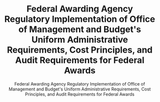 ---
layout: resources-landing
title: "Federal Awarding Agency Regulatory Implementation of Office of Management and Budget's Uniform Administrative Requirements, Cost Principles, and Audit Requirements for Federal Awards"
subtitle: "Federal Awarding Agency Regulatory Implementation of Office of Management and Budget's Uniform Administrative Requirements, Cost Principles, and Audit Requirements for Federal Awards"
filters: federal-financial-assistance uniform-guidance guidance 2015
external_url: https://www.federalregister.gov/documents/2014/12/19/2014-28697/federal-awarding-agency-regulatory-implementation-of-office-of-management-and-budgets-uniform
---